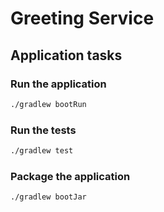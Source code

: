 # Greeting Service

## Application tasks

### Run the application

```bash
./gradlew bootRun
```

### Run the tests

```bash
./gradlew test
```

### Package the application

```bash
./gradlew bootJar
```
